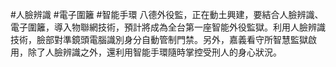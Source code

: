#人臉辨識 #電子圍籬 #智能手環
八德外役監，正在動土興建，要結合人臉辨識、電子圍籬，導入物聯網技術，預計將成為全台第一座智能外役監獄。利用人臉辨識技術，臉部對準鏡頭電腦識別身分自動管制門禁。另外，嘉義看守所智慧監獄啟用，除了人臉辨識之外，還利用智能手環隨時掌控受刑人的身心狀況。